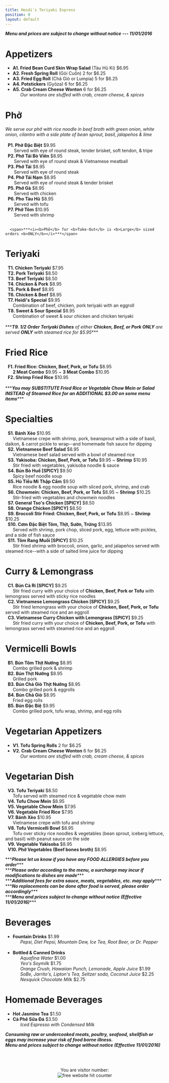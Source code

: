 ```yaml
---
title: Heidi's Teriyaki Express
position: 0
layout: default
---
```


<span>***<i>Menu and prices are subject to change without notice --- 11/01/2016</i>***</span><br/>
<p>
  <h1>Appetizers</h1>
    <ul>
      <li><b>A1. Fried Bean Curd Skin Wrap Salad</b> (Tàu Hũ Ki) $6.95</li>
      <li><b>A2. Fresh Spring Roll</b> (Gỏi Cuốn) 2 for $6.25</li>
      <li><b>A3. Fried Egg Roll</b> (Chả Giò or Lumpia) 5 for $6.25</li>
      <li><b>A4. Potstickers</b> (Gyōza) 6 for $6.25</li>
      <li><b>A5. Crab Cream Cheese Wonton</b> 6 for $6.25</li>
        <span>&nbsp;&nbsp;&nbsp;&nbsp;&nbsp;&nbsp;<i>Our wontons are stuffed with crab, cream cheese, & spices</i></span>
    </ul>
</p>

<p>
  <h1>Phở</h1>
    <span><i>We serve our phở with rice noodle in beef broth with green onion, white onion, cilantro with a side plate of bean sprout, basil, jalapeños & lime</i></span> <br/><br/>
      <span>&nbsp;&nbsp;<b>P1. Phở Đặc Biệt</b> $9.95</span><br/>
        <span>&nbsp;&nbsp;&nbsp;&nbsp;&nbsp;&nbsp;&nbsp;Served with eye of round steak, tender brisket, soft tendon, & tripe</span><br/>
      <span>&nbsp;&nbsp;<b>P2. Phở Tái Bò Viên</b> $8.95</span><br/>
        <span>&nbsp;&nbsp;&nbsp;&nbsp;&nbsp;&nbsp;&nbsp;Served with eye of round steak & Vietnamese meatball</span><br/>
      <span>&nbsp;&nbsp;<b>P3. Phở Tái</b> $8.95</span><br/>
        <span>&nbsp;&nbsp;&nbsp;&nbsp;&nbsp;&nbsp;&nbsp;Served with eye of round steak</span><br/>
      <span>&nbsp;&nbsp;<b>P4. Phở Tái Nạm</b> $8.95</span><br/>
        <span>&nbsp;&nbsp;&nbsp;&nbsp;&nbsp;&nbsp;&nbsp;Served with eye of round steak & tender brisket</span><br/>
      <span>&nbsp;&nbsp;<b>P5. Phở Gà</b> $8.95</span><br/>
        <span>&nbsp;&nbsp;&nbsp;&nbsp;&nbsp;&nbsp;&nbsp;Served with chicken</span><br/>
        <span>&nbsp;&nbsp;<b>P6. Pho Tàu Hũ</b> $8.95</span><br/><span>&nbsp;&nbsp;&nbsp;&nbsp;&nbsp;&nbsp;&nbsp;Served with tofu</span><br/>
      <span>&nbsp;&nbsp;<b>P7. Phở Tôm</b> $10.95</span><br/>
        <span>&nbsp;&nbsp;&nbsp;&nbsp;&nbsp;&nbsp;&nbsp;Served with shrimp</span><br/><br/>

      <span>***<i><b>Phở</b> for <b>Take-Out</b> is <b>Large</b> sized orders <b>ONLY</b></i>***</span>
</p>

<p>
    <h1>Teriyaki</h1>
      <span>&nbsp;&nbsp;<b>T1. Chicken Teriyaki</b> $7.95</span><br/>
      <span>&nbsp;&nbsp;<b>T2. Pork Teriyaki</b> $8.50</span><br/>
      <span>&nbsp;&nbsp;<b>T3. Beef Teriyaki</b> $8.50</span><br/>
      <span>&nbsp;&nbsp;<b>T4. Chicken & Pork</b> $8.95</span><br/>
      <span>&nbsp;&nbsp;<b>T5. Pork & Beef</b> $8.95</span><br/>
      <span>&nbsp;&nbsp;<b>T6. Chicken & Beef</b> $8.95</span><br/>
      <span>&nbsp;&nbsp;<b>T7. Heidi's Special</b> $9.95</span><br/>
        <span>&nbsp;&nbsp;&nbsp;&nbsp;&nbsp;&nbsp;Combination of beef, chicken, pork teriyaki with an eggroll</span><br/>
      <span>&nbsp;&nbsp;<b>T8. Sweet & Sour Special</b> $8.95</span><br/>
        <span>&nbsp;&nbsp;&nbsp;&nbsp;&nbsp;&nbsp;Combination of sweet & sour chicken and chicken teriyaki</span><br/><br/>
      <span>***<i><b>T9. 1/2 Order Teriyaki Dishes</b> of either <b>Chicken, Beef, or Pork ONLY</b> are served <b>ONLY</b> with steamed rice for $5.95</i>***</span>
</p>

<p>
    <h1>Fried Rice</h1>
      <span>&nbsp;&nbsp;<b>F1. Fried Rice: Chicken, Beef, Pork, or Tofu</b> $8.95</span><br/>
        <span>&nbsp;&nbsp;&nbsp;&nbsp;&nbsp;&nbsp;<b>2 Meat Combo</b> $9.95 ~ <b>3 Meat Combo</b> $10.95</span><br/>
      <span>&nbsp;&nbsp;<b>F2. Shrimp Fried Rice</b> $10.95</span><br/><br/>
      <span>***<i><b>You may SUBSTITUTE Fried Rice or Vegetable Chow Mein or Salad INSTEAD of Steamed Rice for an ADDITIONAL $3.00 on some menu items</b></i>***</span>
</p>

<p>
    <h1>Specialties</h1>
      <span>&nbsp;&nbsp;<b>S1. Bánh Xèo</b> $10.95</span><br/>
        <span>&nbsp;&nbsp;&nbsp;&nbsp;&nbsp;&nbsp;Vietnamese crepe with shrimp, pork, beansprout with a side of basil, daikon, & carrot pickle to wrap--and homemade fish sauce for dipping</span><br/>
      <span>&nbsp;&nbsp;<b>S2. Vietnamese Beef Salad</b> $8.95</span><br/>
        <span>&nbsp;&nbsp;&nbsp;&nbsp;&nbsp;&nbsp;Vietnamese beef salad served with a bowl of steamed rice</span><br/>
      <span>&nbsp;&nbsp;<b>S3. Yakisoba: Chicken, Beef, Pork, or Tofu</b> $9.95 ~ <b>Shrimp</b> $10.95</span><br/>
        <span>&nbsp;&nbsp;&nbsp;&nbsp;&nbsp;&nbsp;Stir fried with vegetables, yakisoba noodle & sauce</span><br/>
      <span>&nbsp;&nbsp;<b>S4. Bún Bò Huế [SPICY]</b> $9.50</span><br/>
        <span>&nbsp;&nbsp;&nbsp;&nbsp;&nbsp;&nbsp;Spicy beef noodle soup</span><br/>
      <span>&nbsp;&nbsp;<b>S5. Hủ Tiếu Mi Thập Cẩm</b> $9.50</span><br/>
        <span>&nbsp;&nbsp;&nbsp;&nbsp;&nbsp;&nbsp;Rice noodle & egg noodle soup with sliced pork, shrimp, and crab</span><br/>
      <span>&nbsp;&nbsp;<b>S6. Chowmein: Chicken, Beef, Pork, or Tofu</b> $8.95 ~ <b>Shrimp</b> $10.25</span><br/>
        <span>&nbsp;&nbsp;&nbsp;&nbsp;&nbsp;&nbsp;Stir-fried with vegetables and chowmein noodles </span><br/>
      <span>&nbsp;&nbsp;<b>S7. General Tso's Chicken [SPICY]</b> $8.50</span><br/>
      <span>&nbsp;&nbsp;<b>S8. Orange Chicken [SPICY]</b> $8.50</span><br/>
      <span>&nbsp;&nbsp;<b>S9. Broccoli Stir Fried: Chicken, Beef, Pork, or Tofu</b> $8.95 ~ <b>Shrimp</b> $10.25</span><br/>
      <span>&nbsp;&nbsp;<b>S10. Cơm Đặc Biệt Tôm, Thịt, Sườn, Trứng</b> $13.95</span><br/>
        <span>&nbsp;&nbsp;&nbsp;&nbsp;&nbsp;&nbsp;Served with shrimp, pork chop, sliced pork, egg, lettuce with pickles, and a side of fish sauce</span><br/>
      <span>&nbsp;&nbsp;<b>S11. Tôm Rang Muối [SPICY]</b> $10.25</span><br/>
        <span>&nbsp;&nbsp;&nbsp;&nbsp;&nbsp;&nbsp;Stir fried shrimp with broccoli, onion, garlic, and jalapeños served with steamed rice--with a side of salted lime juice for dipping</span><br/>
</p>

<p>
    <h1>Curry & Lemongrass</h1>
      <span>&nbsp;&nbsp;<b>C1. Bún Cà Ri [SPICY]</b> $9.25</span><br/>
        <span>&nbsp;&nbsp;&nbsp;&nbsp;&nbsp;&nbsp;Stir fried curry with your choice of <b>Chicken, Beef, Pork or Tofu</b> with lemongrass served with sticky rice noodles</span><br/>
      <span>&nbsp;&nbsp;<b>C2. Vietnamese Lemongrass Chicken [SPICY]</b> $9.25</span><br/>
        <span>&nbsp;&nbsp;&nbsp;&nbsp;&nbsp;&nbsp;Stir fried lemongrass with your choice of <b>Chicken, Beef, Pork, or Tofu</b> served with steamed rice and an eggroll</span><br/>
      <span>&nbsp;&nbsp;<b>C3. Vietnamese Curry Chicken with Lemongrass [SPICY]</b> $9.25</span><br/>
        <span>&nbsp;&nbsp;&nbsp;&nbsp;&nbsp;&nbsp;Stir fried curry with your choice of <b>Chicken, Beef, Pork, or Tofu</b> with lemongrass served with steamed rice and an eggroll</span><br/>
</p>

<p>
    <h1>Vermicelli Bowls</h1>
      <span>&nbsp;&nbsp;<b>B1. Bún Tôm Thịt Nướng</b> $8.95</span><br/>
        <span>&nbsp;&nbsp;&nbsp;&nbsp;&nbsp;&nbsp;Combo grilled pork & shrimp</span><br/>
      <span>&nbsp;&nbsp;<b>B2. Bún Thịt Nướng</b> $8.95</span><br/>
        <span>&nbsp;&nbsp;&nbsp;&nbsp;&nbsp;&nbsp;Grilled pork</span><br/>
      <span>&nbsp;&nbsp;<b>B3. Bún Chả Giò Thịt Nướng</b> $8.95</span><br/>
        <span>&nbsp;&nbsp;&nbsp;&nbsp;&nbsp;&nbsp;Combo grilled pork & eggrolls</span><br/>
      <span>&nbsp;&nbsp;<b>B4. Bún Chả Giò</b> $8.95</span><br/>
        <span>&nbsp;&nbsp;&nbsp;&nbsp;&nbsp;&nbsp;Fried egg rolls</span><br/>
      <span>&nbsp;&nbsp;<b>B5. Bún Đặc Biệ</b> $9.95</span><br/>
        <span>&nbsp;&nbsp;&nbsp;&nbsp;&nbsp;&nbsp;Combo grilled pork, tofu wrap, shrimp, and egg rolls</span><br/>
</p>

<p>
    <h1>Vegetarian Appetizers</h1>
      <ul>
        <li><b>V1. Tofu Spring Rolls</b> 2 for $6.25</li>
        <li><b>V2. Crab Cream Cheese Wonton</b> 6 for $6.25</li>
        <span>&nbsp;&nbsp;&nbsp;&nbsp;&nbsp;&nbsp;<i>Our wontons are stuffed with crab, cream cheese, & spices</i></span>
    </ul>
</p>

<p>
    <h1>Vegetarian Dish</h1>
      <span>&nbsp;&nbsp;<b>V3. Tofu Teriyaki</b> $8.50</span><br/>
        <span>&nbsp;&nbsp;&nbsp;&nbsp;&nbsp;&nbsp;Tofu served with steamed rice & vegetable chow mein</span><br/>
      <span>&nbsp;&nbsp;<b>V4. Tofu Chow Mein</b> $8.95</span><br/>
      <span>&nbsp;&nbsp;<b>V5. Vegetable Chow Mein</b> $7.95</span><br/>
      <span>&nbsp;&nbsp;<b>V6. Vegetable Fried Rice</b> $7.95</span><br/>
      <span>&nbsp;&nbsp;<b>V7. Bánh Xèo</b> $10.95</span><br/>
        <span>&nbsp;&nbsp;&nbsp;&nbsp;&nbsp;&nbsp;Vietnamese crepe with tofu and shrimp</span><br/>
      <span>&nbsp;&nbsp;<b>V8. Tofu Vermicelli Bowl</b> $8.95</span><br/>
        <span>&nbsp;&nbsp;&nbsp;&nbsp;&nbsp;&nbsp;Tofu over sticky rice noodles & vegetables (bean sprout, iceberg lettuce, and basil) with peanut sauce on the side</span><br/>
      <span>&nbsp;&nbsp;<b>V9. Vegetable Yakisoba</b> $8.95</span><br/>
      <span>&nbsp;&nbsp;<b>V10. Phở Vegetables (Beef bones broth)</b> $8.95</span><br/>
</p>

<p>
  <span>***<i><b>Please let us know if you have any FOOD ALLERGIES before you order</b></i>***</span><br/>
  <span>***<i><b>Please order according to the menu, a surcharge may incur if modifications to dishes are made</b></i>***</span><br/>
  <span>***<i><b>Additional fees for extra sauce, meats, vegetables, etc. may apply</b></i>***</span><br/>
  <span>***<i><b>No replacements can be done after food is served, please order accordingly</b></i>***</span><br/>
  <span>***<i><b>Menu and prices subject to change without notice (Effective 11/01/2016)</b></i>***</span><br/>
</p>

<p>
    <h1>Beverages</h1>
      <ul>
        <li><b>Fountain Drinks</b> $1.99</li>
          <span>&nbsp;&nbsp;&nbsp;&nbsp;&nbsp;&nbsp;<i>Pepsi, Diet Pepsi, Mountain Dew, Ice Tea, Root Beer, or Dr. Pepper</i></span><br/><br/>
        <li><b>Bottled & Canned Drinks</b></li>
        <span>&nbsp;&nbsp;&nbsp;&nbsp;&nbsp;&nbsp;<i>Aquafina Water</i> $1.00</span><br/>
        <span>&nbsp;&nbsp;&nbsp;&nbsp;&nbsp;&nbsp;<i>Yeo's Soymilk</i> $1.75</span><br/>
        <span>&nbsp;&nbsp;&nbsp;&nbsp;&nbsp;&nbsp;<i>Orange Crush, Hawaiian Punch, Lemonade, Apple Juice</i> $1.99</span><br/>
        <span>&nbsp;&nbsp;&nbsp;&nbsp;&nbsp;&nbsp;<i>SoBe, Jarrito's, Lipton's Tea, Seltzer soda, Coconut Juice</i> $2.25</span><br/>
        <span>&nbsp;&nbsp;&nbsp;&nbsp;&nbsp;&nbsp;<i>Nesquick Chocolate Milk</i> $2.75</span><br/>
      </ul>
</p>

<p>
    <h1>Homemade Beverages</h1>
      <ul>
        <li><b>Hot Jasmine Tea</b> $1.50</li>
        <li><b>Cà Phê Sữa Đá</b> $3.50</li>
          <span>&nbsp;&nbsp;&nbsp;&nbsp;&nbsp;&nbsp;<i>Iced Espresso with Condensed Milk</i></span><br/>
      </ul>
</p>

  <span>***<i><b>Consuming raw or undercooked meats, poultry, seafood, shellfish
               or eggs may increase your risk of food borne illness.</b></i>***</span><br/>
  <span>***<i><b>Menu and prices subject to change without notice (Effective 11/01/2016)</b></i>***</span><br/>

<br/><br/>
<div align='center'>
  <span>You are visitor number:</span><br/>
    <img src='http://www.free-website-hit-counter.com/c.php?d=9&id=90296&s=5' border='0' title='free website hit counter'>
  <br/>
</div>

